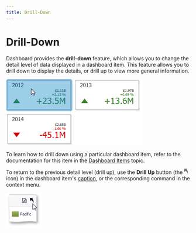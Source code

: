 ```yaml
---
title: Drill-Down
---
```

# Drill-Down
Dashboard provides the **drill-down** feature, which allows you to change the detail level of data displayed in a dashboard item. This feature allows you to drill down to display the details, or drill up to view more general information.

![Anim_Cards_DrillDown](../../../images/img19995.gif)

To learn how to drill down using a particular dashboard item, refer to the documentation for this item in the [Dashboard Items](../dashboard-items.md) topic.

To return to the previous detail level (drill up), use the **Drill Up** button (the ![DrillDown_DrillUpArrow](../../../images/img18627.png) icon) in the dashboard item's [caption](dashboard-layout.md), or the corresponding command in the context menu.

![Chart_Interactivity_DrillUp](../../../images/img19460.png)